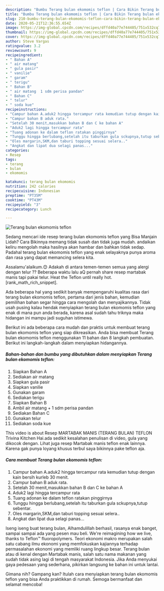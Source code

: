 ```yaml
---
description: "Bumbu Terang bulan ekomomis teflon | Cara Bikin Terang bulan ekomomis teflon Yang Lezat Sekali"
title: "Bumbu Terang bulan ekomomis teflon | Cara Bikin Terang bulan ekomomis teflon Yang Lezat Sekali"
slug: 210-bumbu-terang-bulan-ekomomis-teflon-cara-bikin-terang-bulan-ekomomis-teflon-yang-lezat-sekali
date: 2020-05-21T12:36:55.654Z
image: https://img-global.cpcdn.com/recipes/dffd40a77e744405/751x532cq70/terang-bulan-ekomomis-teflon-foto-resep-utama.jpg
thumbnail: https://img-global.cpcdn.com/recipes/dffd40a77e744405/751x532cq70/terang-bulan-ekomomis-teflon-foto-resep-utama.jpg
cover: https://img-global.cpcdn.com/recipes/dffd40a77e744405/751x532cq70/terang-bulan-ekomomis-teflon-foto-resep-utama.jpg
author: Steve Vargas
ratingvalue: 3.2
reviewcount: 9
recipeingredient:
- " Bahan A"
- " air matang"
- " gula pasir"
- " vanilie"
- " garam"
- " terigu"
- " Bahan B"
- " air matang  1 sdm perisa pandan"
- " Bahan C"
- " telur"
- " soda kue"
recipeinstructions:
- "Campur bahan A.aduk2 hingga tercampur rata kemudian tutup dengan kain bersih kurleb 30 menit."
- "Campur bahan B aduk rata."
- "Setelah 30 menit,masukkan bahan B dan C ke bahan A"
- "Aduk2 lagi hingga tercampur rata"
- "Tuang adonan ke dalam teflon ratakan pinggirnya"
- "Tunggu hingga berlubang,setelah itu taburkan gula sckupnya,tutup sebentar."
- "Oles margarin,SKM,dan taburi topping sesuai selera.."
- "Angkat dan lipat dua selagi panas..."
categories:
- Resep
tags:
- terang
- bulan
- ekomomis

katakunci: terang bulan ekomomis 
nutrition: 242 calories
recipecuisine: Indonesian
preptime: "PT35M"
cooktime: "PT43M"
recipeyield: "3"
recipecategory: Lunch

---
```



![Terang bulan ekomomis teflon](https://img-global.cpcdn.com/recipes/dffd40a77e744405/751x532cq70/terang-bulan-ekomomis-teflon-foto-resep-utama.jpg)

Sedang mencari ide resep terang bulan ekomomis teflon yang Bisa Manjain Lidah? Cara Bikinnya memang tidak susah dan tidak juga mudah. andaikan keliru mengolah maka hasilnya akan hambar dan bahkan tidak sedap. Padahal terang bulan ekomomis teflon yang enak selayaknya punya aroma dan rasa yang dapat memancing selera kita.

Assalamu&#39;alaikum.😊 Adakah di antara temen-temen semua yang alergi dengan telur ?? Beberapa waktu lalu aQ pernah share resep martabak manis tapi pakai telur. Heat the Teflon until really hot. [rank_math_rich_snippet].

Ada beberapa hal yang sedikit banyak mempengaruhi kualitas rasa dari terang bulan ekomomis teflon, pertama dari jenis bahan, kemudian pemilihan bahan segar hingga cara mengolah dan menyajikannya. Tidak usah pusing kalau hendak menyiapkan terang bulan ekomomis teflon yang enak di mana pun anda berada, karena asal sudah tahu triknya maka hidangan ini mampu jadi suguhan istimewa.


Berikut ini ada beberapa cara mudah dan praktis untuk membuat terang bulan ekomomis teflon yang siap dikreasikan. Anda bisa membuat Terang bulan ekomomis teflon menggunakan 11 bahan dan 8 langkah pembuatan. Berikut ini langkah-langkah dalam menyiapkan hidangannya.

<!--inarticleads1-->

##### Bahan-bahan dan bumbu yang dibutuhkan dalam menyiapkan Terang bulan ekomomis teflon:

1. Siapkan  Bahan A
1. Sediakan  air matang
1. Siapkan  gula pasir
1. Siapkan  vanilie
1. Gunakan  garam
1. Sediakan  terigu
1. Siapkan  Bahan B
1. Ambil  air matang + 1 sdm perisa pandan
1. Sediakan  Bahan C
1. Gunakan  telur
1. Sediakan  soda kue


This video is about Resep MARTABAK MANIS (TERANG BULAN) TEFLON Trivina Kitchen Hai.ada sedikit kesalahan penulisan di video, gula yang dikocok dengan. Lihat juga resep Martabak manis teflon enak lainnya. Karena gak punya loyang khusus terbul saya bikinnya pake teflon aja. 

<!--inarticleads2-->

##### Cara membuat Terang bulan ekomomis teflon:

1. Campur bahan A.aduk2 hingga tercampur rata kemudian tutup dengan kain bersih kurleb 30 menit.
1. Campur bahan B aduk rata.
1. Setelah 30 menit,masukkan bahan B dan C ke bahan A
1. Aduk2 lagi hingga tercampur rata
1. Tuang adonan ke dalam teflon ratakan pinggirnya
1. Tunggu hingga berlubang,setelah itu taburkan gula sckupnya,tutup sebentar.
1. Oles margarin,SKM,dan taburi topping sesuai selera..
1. Angkat dan lipat dua selagi panas...


Iseng iseng buat terang bulan, Alhamdulillah berhasil, rasanya enak banget, sampai sampai ada yang pesen mau beli. We&#39;re reimagining how we live, thanks to Teflon™ fluoropolymers. Teori ekonomi makro merupakan salah satu cabang ilmu ekonomi yang memfokuskan kajiannya terhadap permasalahan ekonomi yang memliki ruang lingkup besar. Terang bulan atau di kenal dengan Martabak manis, salah satu nama makanan yang sudah tidak asing lagi di tengah masyarakat Indonesia. Jika Anda menyukai gaya pedesaan yang sederhana, pikirkan langsung ke bahan ini untuk lantai. 

Gimana nih? Gampang kan? Itulah cara menyiapkan terang bulan ekomomis teflon yang bisa Anda praktikkan di rumah. Semoga bermanfaat dan selamat mencoba!

